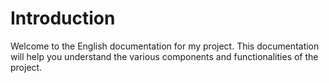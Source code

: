 # Introduction

Welcome to the English documentation for my project. This documentation will help you understand the various components and functionalities of the project.
